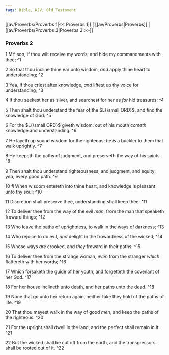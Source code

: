 ```yaml
---
tags: Bible, KJV, Old_Testament
---
```


[[av/Proverbs/Proverbs 1|<< Proverbs 1]] | [[av/Proverbs|Proverbs]] | [[av/Proverbs/Proverbs 3|Proverbs 3 >>]]

### Proverbs 2

1 MY son, if thou wilt receive my words, and hide my commandments with thee; ^1

2 So that thou incline thine ear unto wisdom, _and_ apply thine heart to understanding; ^2

3 Yea, if thou criest after knowledge, _and_ liftest up thy voice for understanding; ^3

4 If thou seekest her as silver, and searchest for her as _for_ hid treasures; ^4

5 Then shalt thou understand the fear of the $L{\small ORD}$, and find the knowledge of God. ^5

6 For the $L{\small ORD}$ giveth wisdom: out of his mouth _cometh_ knowledge and understanding. ^6

7 He layeth up sound wisdom for the righteous: _he_ _is_ a buckler to them that walk uprightly. ^7

8 He keepeth the paths of judgment, and preserveth the way of his saints. ^8

9 Then shalt thou understand righteousness, and judgment, and equity; _yea_, every good path. ^9

10 ¶ When wisdom entereth into thine heart, and knowledge is pleasant unto thy soul; ^10

11 Discretion shall preserve thee, understanding shall keep thee: ^11

12 To deliver thee from the way of the evil _man_, from the man that speaketh froward things; ^12

13 Who leave the paths of uprightness, to walk in the ways of darkness; ^13

14 Who rejoice to do evil, _and_ delight in the frowardness of the wicked; ^14

15 Whose ways _are_ crooked, and _they_ froward in their paths: ^15

16 To deliver thee from the strange woman, _even_ from the stranger _which_ flattereth with her words; ^16

17 Which forsaketh the guide of her youth, and forgetteth the covenant of her God. ^17

18 For her house inclineth unto death, and her paths unto the dead. ^18

19 None that go unto her return again, neither take they hold of the paths of life. ^19

20 That thou mayest walk in the way of good _men_, and keep the paths of the righteous. ^20

21 For the upright shall dwell in the land, and the perfect shall remain in it. ^21

22 But the wicked shall be cut off from the earth, and the transgressors shall be rooted out of it. ^22
